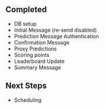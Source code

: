 ## Completed

- DB setup
- Initial Message (re-send disabled)
- Prediction Message Authentication
- Confirmation Message
- Proxy Predictions
- Scoring points
- Leaderboard Update
- Summary Message

## Next Steps

- Scheduling